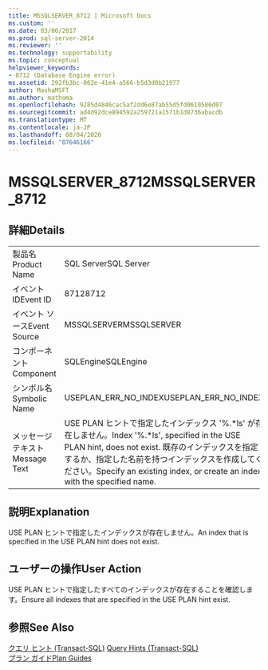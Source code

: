 ```yaml
---
title: MSSQLSERVER_8712 | Microsoft Docs
ms.custom: ''
ms.date: 03/06/2017
ms.prod: sql-server-2014
ms.reviewer: ''
ms.technology: supportability
ms.topic: conceptual
helpviewer_keywords:
- 8712 (Database Engine error)
ms.assetid: 292fb3bc-062e-41e4-a566-b5d3d0b21977
author: MashaMSFT
ms.author: mathoma
ms.openlocfilehash: 9285d4846cac5af2dd6e87ab55d5fd0610586d07
ms.sourcegitcommit: ad4d92dce894592a259721a1571b1d8736abacdb
ms.translationtype: MT
ms.contentlocale: ja-JP
ms.lasthandoff: 08/04/2020
ms.locfileid: "87646166"
---
```

# <a name="mssqlserver_8712"></a><span data-ttu-id="7413a-102">MSSQLSERVER_8712</span><span class="sxs-lookup"><span data-stu-id="7413a-102">MSSQLSERVER_8712</span></span>
    
## <a name="details"></a><span data-ttu-id="7413a-103">詳細</span><span class="sxs-lookup"><span data-stu-id="7413a-103">Details</span></span>  
  
|||  
|-|-|  
|<span data-ttu-id="7413a-104">製品名</span><span class="sxs-lookup"><span data-stu-id="7413a-104">Product Name</span></span>|<span data-ttu-id="7413a-105">SQL Server</span><span class="sxs-lookup"><span data-stu-id="7413a-105">SQL Server</span></span>|  
|<span data-ttu-id="7413a-106">イベント ID</span><span class="sxs-lookup"><span data-stu-id="7413a-106">Event ID</span></span>|<span data-ttu-id="7413a-107">8712</span><span class="sxs-lookup"><span data-stu-id="7413a-107">8712</span></span>|  
|<span data-ttu-id="7413a-108">イベント ソース</span><span class="sxs-lookup"><span data-stu-id="7413a-108">Event Source</span></span>|<span data-ttu-id="7413a-109">MSSQLSERVER</span><span class="sxs-lookup"><span data-stu-id="7413a-109">MSSQLSERVER</span></span>|  
|<span data-ttu-id="7413a-110">コンポーネント</span><span class="sxs-lookup"><span data-stu-id="7413a-110">Component</span></span>|<span data-ttu-id="7413a-111">SQLEngine</span><span class="sxs-lookup"><span data-stu-id="7413a-111">SQLEngine</span></span>|  
|<span data-ttu-id="7413a-112">シンボル名</span><span class="sxs-lookup"><span data-stu-id="7413a-112">Symbolic Name</span></span>|<span data-ttu-id="7413a-113">USEPLAN_ERR_NO_INDEX</span><span class="sxs-lookup"><span data-stu-id="7413a-113">USEPLAN_ERR_NO_INDEX</span></span>|  
|<span data-ttu-id="7413a-114">メッセージ テキスト</span><span class="sxs-lookup"><span data-stu-id="7413a-114">Message Text</span></span>|<span data-ttu-id="7413a-115">USE PLAN ヒントで指定したインデックス '%.\*ls' が存在しません。</span><span class="sxs-lookup"><span data-stu-id="7413a-115">Index '%.\*ls', specified in the USE PLAN hint, does not exist.</span></span> <span data-ttu-id="7413a-116">既存のインデックスを指定するか、指定した名前を持つインデックスを作成してください。</span><span class="sxs-lookup"><span data-stu-id="7413a-116">Specify an existing index, or create an index with the specified name.</span></span>|  
  
## <a name="explanation"></a><span data-ttu-id="7413a-117">説明</span><span class="sxs-lookup"><span data-stu-id="7413a-117">Explanation</span></span>  
 <span data-ttu-id="7413a-118">USE PLAN ヒントで指定したインデックスが存在しません。</span><span class="sxs-lookup"><span data-stu-id="7413a-118">An index that is specified in the USE PLAN hint does not exist.</span></span>  
  
## <a name="user-action"></a><span data-ttu-id="7413a-119">ユーザーの操作</span><span class="sxs-lookup"><span data-stu-id="7413a-119">User Action</span></span>  
 <span data-ttu-id="7413a-120">USE PLAN ヒントで指定したすべてのインデックスが存在することを確認します。</span><span class="sxs-lookup"><span data-stu-id="7413a-120">Ensure all indexes that are specified in the USE PLAN hint exist.</span></span>  
  
## <a name="see-also"></a><span data-ttu-id="7413a-121">参照</span><span class="sxs-lookup"><span data-stu-id="7413a-121">See Also</span></span>  
 <span data-ttu-id="7413a-122">[クエリ ヒント &#40;Transact-SQL&#41;](/sql/t-sql/queries/hints-transact-sql-query) </span><span class="sxs-lookup"><span data-stu-id="7413a-122">[Query Hints &#40;Transact-SQL&#41;](/sql/t-sql/queries/hints-transact-sql-query) </span></span>  
 [<span data-ttu-id="7413a-123">プラン ガイド</span><span class="sxs-lookup"><span data-stu-id="7413a-123">Plan Guides</span></span>](../performance/plan-guides.md)  
  
  
